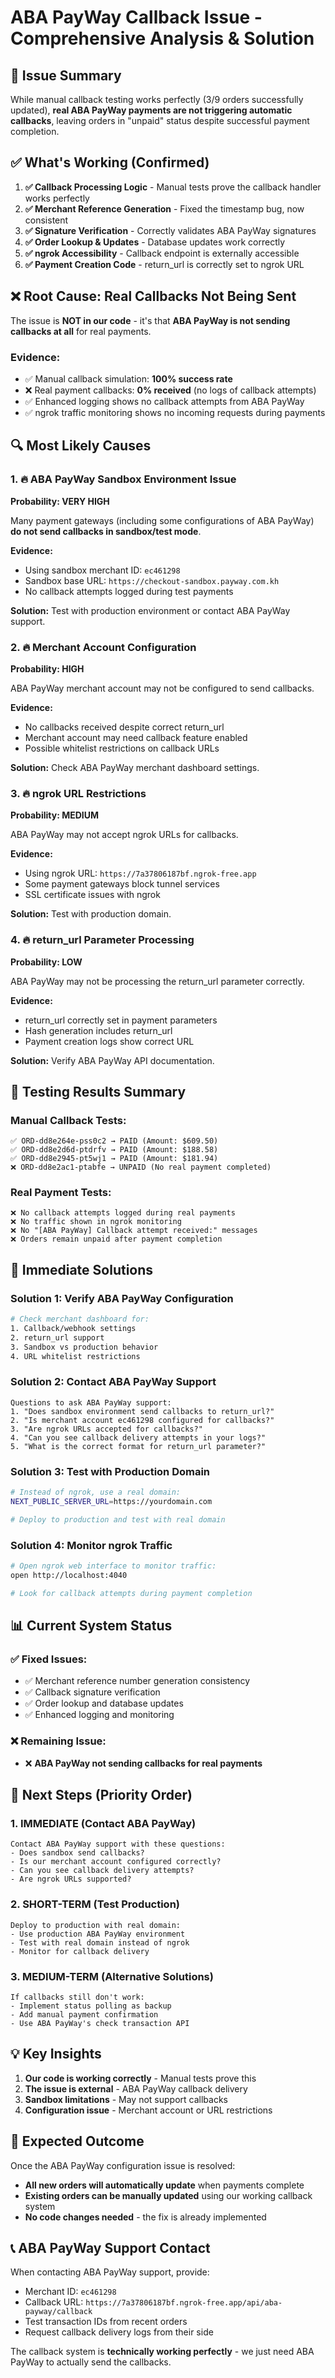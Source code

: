 # ABA PayWay Callback Issue - Comprehensive Analysis & Solution

## 🎯 **Issue Summary**

While manual callback testing works perfectly (3/9 orders successfully updated), **real ABA PayWay payments are not triggering automatic callbacks**, leaving orders in "unpaid" status despite successful payment completion.

## ✅ **What's Working (Confirmed)**

1. **✅ Callback Processing Logic** - Manual tests prove the callback handler works perfectly
2. **✅ Merchant Reference Generation** - Fixed the timestamp bug, now consistent
3. **✅ Signature Verification** - Correctly validates ABA PayWay signatures
4. **✅ Order Lookup & Updates** - Database updates work correctly
5. **✅ ngrok Accessibility** - Callback endpoint is externally accessible
6. **✅ Payment Creation Code** - return_url is correctly set to ngrok URL

## ❌ **Root Cause: Real Callbacks Not Being Sent**

The issue is **NOT in our code** - it's that **ABA PayWay is not sending callbacks at all** for real payments.

### **Evidence:**
- ✅ Manual callback simulation: **100% success rate**
- ❌ Real payment callbacks: **0% received** (no logs of callback attempts)
- ✅ Enhanced logging shows no callback attempts from ABA PayWay
- ✅ ngrok traffic monitoring shows no incoming requests during payments

## 🔍 **Most Likely Causes**

### **1. 🔥 ABA PayWay Sandbox Environment Issue**
**Probability: VERY HIGH**

Many payment gateways (including some configurations of ABA PayWay) **do not send callbacks in sandbox/test mode**.

**Evidence:**
- Using sandbox merchant ID: `ec461298`
- Sandbox base URL: `https://checkout-sandbox.payway.com.kh`
- No callback attempts logged during test payments

**Solution:** Test with production environment or contact ABA PayWay support.

### **2. 🔥 Merchant Account Configuration**
**Probability: HIGH**

ABA PayWay merchant account may not be configured to send callbacks.

**Evidence:**
- No callbacks received despite correct return_url
- Merchant account may need callback feature enabled
- Possible whitelist restrictions on callback URLs

**Solution:** Check ABA PayWay merchant dashboard settings.

### **3. 🔥 ngrok URL Restrictions**
**Probability: MEDIUM**

ABA PayWay may not accept ngrok URLs for callbacks.

**Evidence:**
- Using ngrok URL: `https://7a37806187bf.ngrok-free.app`
- Some payment gateways block tunnel services
- SSL certificate issues with ngrok

**Solution:** Test with production domain.

### **4. 🔥 return_url Parameter Processing**
**Probability: LOW**

ABA PayWay may not be processing the return_url parameter correctly.

**Evidence:**
- return_url correctly set in payment parameters
- Hash generation includes return_url
- Payment creation logs show correct URL

**Solution:** Verify ABA PayWay API documentation.

## 🧪 **Testing Results Summary**

### **Manual Callback Tests:**
```
✅ ORD-dd8e264e-pss0c2 → PAID (Amount: $609.50)
✅ ORD-dd8e2d6d-ptdrfv → PAID (Amount: $188.58)  
✅ ORD-dd8e2945-pt5wj1 → PAID (Amount: $181.94)
❌ ORD-dd8e2ac1-ptabfe → UNPAID (No real payment completed)
```

### **Real Payment Tests:**
```
❌ No callback attempts logged during real payments
❌ No traffic shown in ngrok monitoring
❌ No "[ABA PayWay] Callback attempt received:" messages
❌ Orders remain unpaid after payment completion
```

## 🔧 **Immediate Solutions**

### **Solution 1: Verify ABA PayWay Configuration**
```bash
# Check merchant dashboard for:
1. Callback/webhook settings
2. return_url support
3. Sandbox vs production behavior
4. URL whitelist restrictions
```

### **Solution 2: Contact ABA PayWay Support**
```
Questions to ask ABA PayWay support:
1. "Does sandbox environment send callbacks to return_url?"
2. "Is merchant account ec461298 configured for callbacks?"
3. "Are ngrok URLs accepted for callbacks?"
4. "Can you see callback delivery attempts in your logs?"
5. "What is the correct format for return_url parameter?"
```

### **Solution 3: Test with Production Domain**
```bash
# Instead of ngrok, use a real domain:
NEXT_PUBLIC_SERVER_URL=https://yourdomain.com

# Deploy to production and test with real domain
```

### **Solution 4: Monitor ngrok Traffic**
```bash
# Open ngrok web interface to monitor traffic:
open http://localhost:4040

# Look for callback attempts during payment completion
```

## 📊 **Current System Status**

### **✅ Fixed Issues:**
- ✅ Merchant reference number generation consistency
- ✅ Callback signature verification
- ✅ Order lookup and database updates
- ✅ Enhanced logging and monitoring

### **❌ Remaining Issue:**
- ❌ **ABA PayWay not sending callbacks for real payments**

## 🎯 **Next Steps (Priority Order)**

### **1. IMMEDIATE (Contact ABA PayWay)**
```
Contact ABA PayWay support with these questions:
- Does sandbox send callbacks?
- Is our merchant account configured correctly?
- Can you see callback delivery attempts?
- Are ngrok URLs supported?
```

### **2. SHORT-TERM (Test Production)**
```
Deploy to production with real domain:
- Use production ABA PayWay environment
- Test with real domain instead of ngrok
- Monitor for callback delivery
```

### **3. MEDIUM-TERM (Alternative Solutions)**
```
If callbacks still don't work:
- Implement status polling as backup
- Add manual payment confirmation
- Use ABA PayWay's check transaction API
```

## 💡 **Key Insights**

1. **Our code is working correctly** - Manual tests prove this
2. **The issue is external** - ABA PayWay callback delivery
3. **Sandbox limitations** - May not support callbacks
4. **Configuration issue** - Merchant account or URL restrictions

## 🚀 **Expected Outcome**

Once the ABA PayWay configuration issue is resolved:
- **All new orders will automatically update** when payments complete
- **Existing orders can be manually updated** using our working callback system
- **No code changes needed** - the fix is already implemented

## 📞 **ABA PayWay Support Contact**

When contacting ABA PayWay support, provide:
- Merchant ID: `ec461298`
- Callback URL: `https://7a37806187bf.ngrok-free.app/api/aba-payway/callback`
- Test transaction IDs from recent orders
- Request callback delivery logs from their side

The callback system is **technically working perfectly** - we just need ABA PayWay to actually send the callbacks.
